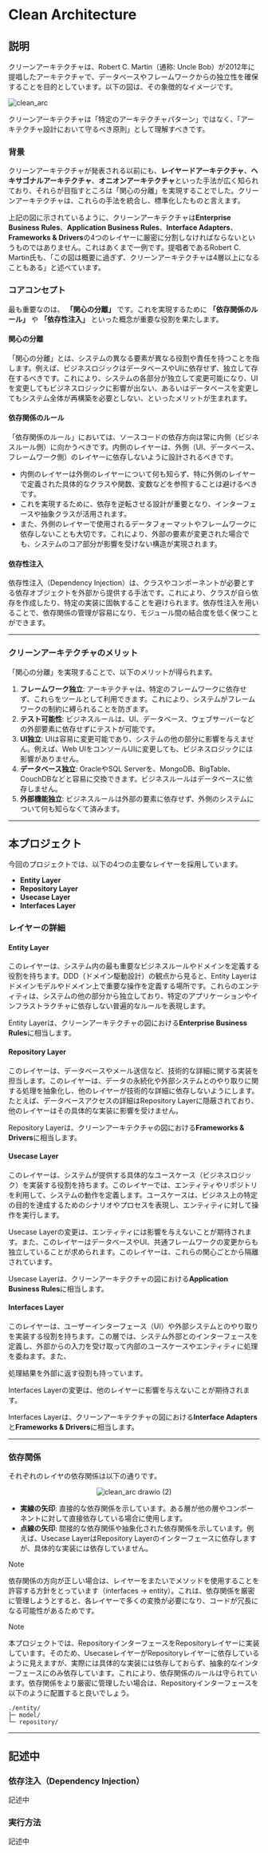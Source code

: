 # Clean Architecture

## 説明

クリーンアーキテクチャは、Robert C. Martin（通称: Uncle Bob）が2012年に提唱したアーキテクチャで、データベースやフレームワークからの独立性を確保することを目的としています。以下の図は、その象徴的なイメージです。

![clean_arc](https://github.com/user-attachments/assets/15d93d0c-3a53-46cd-83ba-f394e35cd1ed)

クリーンアーキテクチャは「特定のアーキテクチャパターン」ではなく、「アーキテクチャ設計において守るべき原則」として理解すべきです。

### 背景

クリーンアーキテクチャが発表される以前にも、**レイヤードアーキテクチャ**、**ヘキサゴナルアーキテクチャ**、**オニオンアーキテクチャ**といった手法が広く知られており、それらが目指すところは「関心の分離」を実現することでした。クリーンアーキテクチャは、これらの手法を統合し、標準化したものと言えます。

上記の図に示されているように、クリーンアーキテクチャは**Enterprise Business Rules**、**Application Business Rules**、**Interface Adapters**、**Frameworks & Drivers**の4つのレイヤーに厳密に分割しなければならないというものではありません。これはあくまで一例です。提唱者であるRobert C. Martin氏も、「この図は概要に過ぎず、クリーンアーキテクチャは4層以上になることもある」と述べています。

### コアコンセプト

最も重要なのは、 **「関心の分離」** です。これを実現するために **「依存関係のルール」** や **「依存性注入」** といった概念が重要な役割を果たします。

#### 関心の分離

「関心の分離」とは、システムの異なる要素が異なる役割や責任を持つことを指します。例えば、ビジネスロジックはデータベースやUIに依存せず、独立して存在するべきです。これにより、システムの各部分が独立して変更可能になり、UIを変更してもビジネスロジックに影響が出ない、あるいはデータベースを変更してもシステム全体が再構築を必要としない、といったメリットが生まれます。

#### 依存関係のルール

「依存関係のルール」においては、ソースコードの依存方向は常に内側（ビジネスルール側）に向かうべきです。内側のレイヤーは、外側（UI、データベース、フレームワーク側）のレイヤーに依存しないように設計されるべきです。

- 内側のレイヤーは外側のレイヤーについて何も知らず、特に外側のレイヤーで定義された具体的なクラスや関数、変数などを参照することは避けるべきです。
- これを実現するために、依存を逆転させる設計が重要となり、インターフェースや抽象クラスが活用されます。
- また、外側のレイヤーで使用されるデータフォーマットやフレームワークに依存しないことも大切です。これにより、外部の要素が変更された場合でも、システムのコア部分が影響を受けない構造が実現されます。

#### 依存性注入

依存性注入（Dependency Injection）は、クラスやコンポーネントが必要とする依存オブジェクトを外部から提供する手法です。これにより、クラスが自ら依存を作成したり、特定の実装に固執することを避けられます。依存性注入を用いることで、依存関係の管理が容易になり、モジュール間の結合度を低く保つことができます。

---

### クリーンアーキテクチャのメリット

「関心の分離」を実現することで、以下のメリットが得られます。

1. **フレームワーク独立**: アーキテクチャは、特定のフレームワークに依存せず、これらをツールとして利用できます。これにより、システムがフレームワークの制約に縛られることを防ぎます。
2. **テスト可能性**: ビジネスルールは、UI、データベース、ウェブサーバーなどの外部要素に依存せずにテストが可能です。
3. **UI独立**: UIは容易に変更可能であり、システムの他の部分に影響を与えません。例えば、Web UIをコンソールUIに変更しても、ビジネスロジックには影響がありません。
4. **データベース独立**: OracleやSQL Serverを、MongoDB、BigTable、CouchDBなどと容易に交換できます。ビジネスルールはデータベースに依存しません。
5. **外部機能独立**: ビジネスルールは外部の要素に依存せず、外側のシステムについて何も知らなくて済みます。

---

## 本プロジェクト

今回のプロジェクトでは、以下の4つの主要なレイヤーを採用しています。

- **Entity Layer**
- **Repository Layer**
- **Usecase Layer**
- **Interfaces Layer**

### レイヤーの詳細

#### Entity Layer

このレイヤーは、システム内の最も重要なビジネスルールやドメインを定義する役割を持ちます。DDD（ドメイン駆動設計）の観点から見ると、Entity Layerはドメインモデルやドメイン上で重要な操作を定義する場所です。これらのエンティティは、システムの他の部分から独立しており、特定のアプリケーションやインフラストラクチャに依存しない普遍的なルールを表現します。

Entity Layerは、クリーンアーキテクチャの図における**Enterprise Business Rules**に相当します。

#### Repository Layer

このレイヤーは、データベースやメール送信など、技術的な詳細に関する実装を担当します。このレイヤーは、データの永続化や外部システムとのやり取りに関する処理を抽象化し、他のレイヤーが技術的な詳細に依存しないようにします。たとえば、データベースアクセスの詳細はRepository Layerに隠蔽されており、他のレイヤーはその具体的な実装に影響を受けません。

Repository Layerは、クリーンアーキテクチャの図における**Frameworks & Drivers**に相当します。

#### Usecase Layer

このレイヤーは、システムが提供する具体的なユースケース（ビジネスロジック）を実装する役割を持ちます。このレイヤーでは、エンティティやリポジトリを利用して、システムの動作を定義します。ユースケースは、ビジネス上の特定の目的を達成するためのシナリオやプロセスを表現し、エンティティに対して操作を実行します。

Usecase Layerの変更は、エンティティには影響を与えないことが期待されます。また、このレイヤーはデータベースやUI、共通フレームワークの変更からも独立していることが求められます。このレイヤーは、これらの関心ごとから隔離されています。

Usecase Layerは、クリーンアーキテクチャの図における**Application Business Rules**に相当します。

#### Interfaces Layer

このレイヤーは、ユーザーインターフェース（UI）や外部システムとのやり取りを実装する役割を持ちます。この層では、システム外部とのインターフェースを定義し、外部からの入力を受け取って内部のユースケースやエンティティに処理を委ねます。また、

処理結果を外部に返す役割も持っています。

Interfaces Layerの変更は、他のレイヤーに影響を与えないことが期待されます。

Interfaces Layerは、クリーンアーキテクチャの図における**Interface Adapters**と**Frameworks & Drivers**に相当します。

---

### 依存関係

それぞれのレイヤの依存関係は以下の通りです。

<div align="center">
  <img src="https://github.com/user-attachments/assets/d8c70210-868e-4f22-91ff-4eb8793171a5" alt="clean_arc drawio (2)">
</div>

- **実線の矢印**: 直接的な依存関係を示しています。ある層が他の層やコンポーネントに対して直接依存している場合に使用します。
- **点線の矢印**: 間接的な依存関係や抽象化された依存関係を示しています。例えば、Usecase LayerはRepository Layerのインターフェースに依存しますが、具体的な実装には依存していません。


> [!NOTE]
> 依存関係の方向が正しい場合は、レイヤーをまたいでメソッドを使用することを許容する方針をとっています（interfaces -> entity）。これは、依存関係を厳密に管理しようとすると、各レイヤーで多くの変換が必要になり、コードが冗長になる可能性があるためです。

> [!NOTE]
> 本プロジェクトでは、RepositoryインターフェースをRepositoryレイヤーに実装しています。そのため、UsecaseレイヤーがRepositoryレイヤーに依存しているように見えますが、実際には具体的な実装には依存しておらず、抽象的なインターフェースにのみ依存しています。これにより、依存関係のルールは守られています。依存関係をより厳密に管理したい場合は、Repositoryインターフェースを以下のように配置すると良いでしょう。
>
> ```
> ./entity/
> ├─ model/
> └─ repository/
> ```

---

## 記述中

### 依存注入（Dependency Injection）

記述中

### 実行方法

記述中
